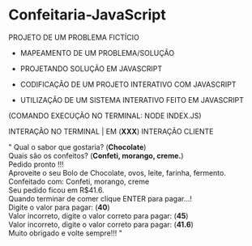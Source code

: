 # Confeitaria-JavaScript

PROJETO DE UM PROBLEMA FICTÍCIO


* MAPEAMENTO DE UM PROBLEMA/SOLUÇÃO

* PROJETANDO SOLUÇÃO EM JAVASCRIPT

* CODIFICAÇÃO DE UM PROJETO INTERATIVO COM JAVASCRIPT

* UTILIZAÇÃO DE UM SISTEMA INTERATIVO FEITO EM JAVASCRIPT


(COMANDO EXECUÇÃO NO TERMINAL: NODE INDEX.JS)

INTERAÇÃO NO TERMINAL  |  EM (__XXX__) INTERAÇÃO CLIENTE

" Qual o sabor que gostaria? (__Chocolate__) <br>
Quais são os confeitos? (__Confeti, morango, creme.__) <br>
Pedido pronto !!!</br>
Aproveite o seu Bolo de  Chocolate, ovos, leite, farinha, fermento. Confeitado com: Confeti, morango, creme<br>
Seu pedido ficou em R$41.6.<br> Quando terminar de comer clique ENTER para pagar...!<br>
Digite o valor para pagar: (__40__)<br>
Valor incorreto, digite o valor correto para pagar: (__45__)<br>
Valor incorreto, digite o valor correto para pagar: (__41.6__)<br>
Muito obrigado e volte sempre!!! "